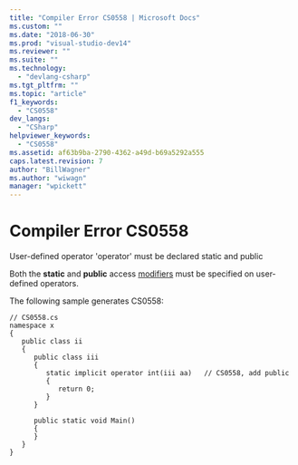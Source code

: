 ```yaml
---
title: "Compiler Error CS0558 | Microsoft Docs"
ms.custom: ""
ms.date: "2018-06-30"
ms.prod: "visual-studio-dev14"
ms.reviewer: ""
ms.suite: ""
ms.technology: 
  - "devlang-csharp"
ms.tgt_pltfrm: ""
ms.topic: "article"
f1_keywords: 
  - "CS0558"
dev_langs: 
  - "CSharp"
helpviewer_keywords: 
  - "CS0558"
ms.assetid: af63b9ba-2790-4362-a49d-b69a5292a555
caps.latest.revision: 7
author: "BillWagner"
ms.author: "wiwagn"
manager: "wpickett"
---
```

# Compiler Error CS0558
User-defined operator 'operator' must be declared static and public  
  
 Both the **static** and **public** access [modifiers](http://msdn.microsoft.com/library/c96691dd-b357-49ec-b5ae-03ca214fadfb) must be specified on user-defined operators.  
  
 The following sample generates CS0558:  
  
```  
// CS0558.cs  
namespace x  
{  
   public class ii  
   {  
      public class iii  
      {  
         static implicit operator int(iii aa)   // CS0558, add public  
         {  
            return 0;  
         }  
      }  
  
      public static void Main()  
      {  
      }  
   }  
}  
```
